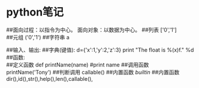 # python笔记

##面向过程：以指令为中心。 面向对象：以数据为中心。
##列表   ['0','1']    
##元组   ('0','1')
##字符串  a   

##输入、输出:
##字典(键值):  d={'x':1,'y':2,'z':3}   print "The float is %(x)f." %d
##函数:  
##定义函数 def printName(name) #print name
##调用函数 printName('Tony')
##判断调用 callable()
##内置函数 _builtin_
##内置函数 dir(),id(),str(),help(),len(),callable(),
